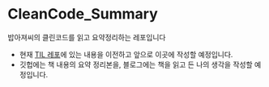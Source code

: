 # CleanCode_Summary
밥아져씨의 클린코드를 읽고 요약정리하는 레포입니다

- 현재 [TIL 레포](https://github.com/keenkim1202/KEENs_TIL/blob/main/CS/ETC/clean_code_00.md)에 있는 내용을 이전하고 앞으로 이곳에 작성할 예정입니다.
- 깃헙에는 책 내용의 요약 정리본을, 블로그에는 책을 읽고 든 나의 생각을 작성할 예정입니다.
